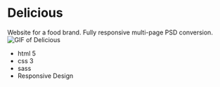 # Delicious
Website for a food brand. Fully responsive multi-page PSD conversion.
![GIF of Delicious](https://i.imgur.com/2HQWqlo.gif)
* html 5
* css 3
* sass
* Responsive Design
